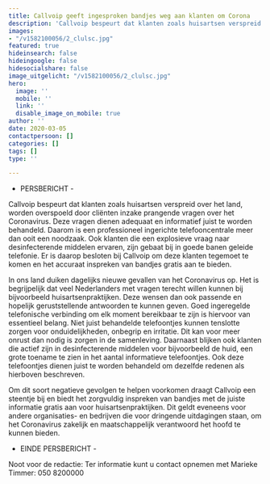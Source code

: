 ```yaml
---
title: Callvoip geeft ingesproken bandjes weg aan klanten om Corona 
description: 'Callvoip bespeurt dat klanten zoals huisartsen verspreid over het land, worden overspoeld door cliënten inzake prangende vragen over het Coronavirus.'
images:
- "/v1582100056/2_clulsc.jpg"
featured: true
hideinsearch: false
hideingoogle: false
hidesocialshare: false
image_uitgelicht: "/v1582100056/2_clulsc.jpg"
hero:
  image: ''
  mobile: ''
  link: ''
  disable_image_on_mobile: true
author: ''
date: 2020-03-05
contactpersoon: []
categories: []
tags: []
type: ''

---
```

- PERSBERICHT -

Callvoip bespeurt dat klanten zoals huisartsen verspreid over het land, worden overspoeld door cliënten inzake prangende vragen over het Coronavirus. Deze vragen dienen adequaat en informatief juist te worden behandeld. Daarom is een professioneel ingerichte telefooncentrale meer dan ooit een noodzaak. Ook klanten die een explosieve vraag naar desinfecterende middelen ervaren, zijn gebaat bij in goede banen geleide telefonie. Er is daarop besloten bij Callvoip om deze klanten tegemoet te komen en het accuraat inspreken van bandjes gratis aan te bieden. 

In ons land duiken dagelijks nieuwe gevallen van het Coronavirus op. Het is begrijpelijk dat veel Nederlanders met vragen terecht willen kunnen bij bijvoorbeeld huisartsenpraktijken. Deze wensen dan ook passende en hopelijk geruststellende antwoorden te kunnen geven. Goed ingeregelde telefonische verbinding om elk moment bereikbaar te zijn is hiervoor van essentieel belang. Niet juist behandelde telefoontjes kunnen tenslotte zorgen voor onduidelijkheden, onbegrip en irritatie. Dit kan voor meer onrust dan nodig is zorgen in de samenleving. Daarnaast blijken ook klanten die actief zijn in desinfecterende middelen voor bijvoorbeeld de huid, een grote toename te zien in het aantal informatieve telefoontjes. Ook deze telefoontjes dienen juist te worden behandeld om dezelfde redenen als hierboven beschreven.   

Om dit soort negatieve gevolgen te helpen voorkomen draagt Callvoip een steentje bij en biedt het zorgvuldig inspreken van bandjes met de juiste informatie gratis aan voor huisartsenpraktijken. Dit geldt eveneens voor andere organisaties- en bedrijven die voor dringende uitdagingen staan, om het Coronavirus zakelijk en maatschappelijk verantwoord het hoofd te kunnen bieden. 

- EINDE PERSBERICHT -

Noot voor de redactie: Ter informatie kunt u contact opnemen met Marieke Timmer: 050 8200000  

